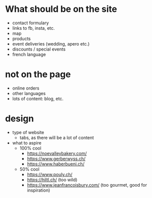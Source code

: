 # What should be on the site

- contact formulary
- links to fb, insta, etc.
- map
- products
- event deliveries (wedding, apero etc.)
- discounts / special events
- french language

# not on the page

- online orders
- other languages
- lots of content: blog, etc.

# design

- type of website
  - tabs, as there will be a lot of content
- what to aspire
  - 100% cool
    - https://noevalleybakery.com/
    - https://www.gerberwyss.ch/
    - https://www.haberbueni.ch/
  - 50% cool
    - https://www.pouly.ch/
    - https://hiltl.ch/ (too wild)
    - https://www.jeanfrancoisbury.com/ (too gourmet, good for inspiration)
